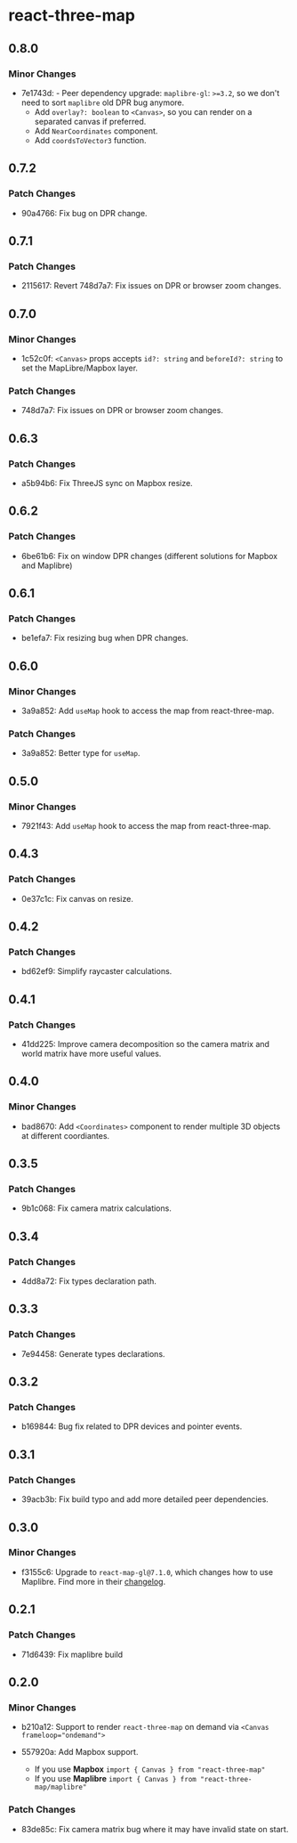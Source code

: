 # react-three-map

## 0.8.0

### Minor Changes

- 7e1743d: - Peer dependency upgrade: `maplibre-gl`: `>=3.2`, so we don't need to sort `maplibre` old DPR bug anymore.
  - Add `overlay?: boolean` to `<Canvas>`, so you can render on a separated canvas if preferred.
  - Add `NearCoordinates` component.
  - Add `coordsToVector3` function.

## 0.7.2

### Patch Changes

- 90a4766: Fix bug on DPR change.

## 0.7.1

### Patch Changes

- 2115617: Revert 748d7a7: Fix issues on DPR or browser zoom changes.

## 0.7.0

### Minor Changes

- 1c52c0f: `<Canvas>` props accepts `id?: string` and `beforeId?: string` to set the MapLibre/Mapbox layer.

### Patch Changes

- 748d7a7: Fix issues on DPR or browser zoom changes.

## 0.6.3

### Patch Changes

- a5b94b6: Fix ThreeJS sync on Mapbox resize.

## 0.6.2

### Patch Changes

- 6be61b6: Fix on window DPR changes (different solutions for Mapbox and Maplibre)

## 0.6.1

### Patch Changes

- be1efa7: Fix resizing bug when DPR changes.

## 0.6.0

### Minor Changes

- 3a9a852: Add `useMap` hook to access the map from react-three-map.

### Patch Changes

- 3a9a852: Better type for `useMap`.

## 0.5.0

### Minor Changes

- 7921f43: Add `useMap` hook to access the map from react-three-map.

## 0.4.3

### Patch Changes

- 0e37c1c: Fix canvas on resize.

## 0.4.2

### Patch Changes

- bd62ef9: Simplify raycaster calculations.

## 0.4.1

### Patch Changes

- 41dd225: Improve camera decomposition so the camera matrix and world matrix have more useful values.

## 0.4.0

### Minor Changes

- bad8670: Add `<Coordinates>` component to render multiple 3D objects at different coordiantes.

## 0.3.5

### Patch Changes

- 9b1c068: Fix camera matrix calculations.

## 0.3.4

### Patch Changes

- 4dd8a72: Fix types declaration path.

## 0.3.3

### Patch Changes

- 7e94458: Generate types declarations.

## 0.3.2

### Patch Changes

- b169844: Bug fix related to DPR devices and pointer events.

## 0.3.1

### Patch Changes

- 39acb3b: Fix build typo and add more detailed peer dependencies.

## 0.3.0

### Minor Changes

- f3155c6: Upgrade to `react-map-gl@7.1.0`, which changes how to use Maplibre. Find more in their [changelog](https://github.com/visgl/react-map-gl/releases/tag/v7.1.0).

## 0.2.1

### Patch Changes

- 71d6439: Fix maplibre build

## 0.2.0

### Minor Changes

- b210a12: Support to render `react-three-map` on demand via `<Canvas frameloop="ondemand">`
- 557920a: Add Mapbox support.

  - If you use **Mapbox** `import { Canvas } from "react-three-map"`
  - If you use **Maplibre** `import { Canvas } from "react-three-map/maplibre"`

### Patch Changes

- 83de85c: Fix camera matrix bug where it may have invalid state on start.
